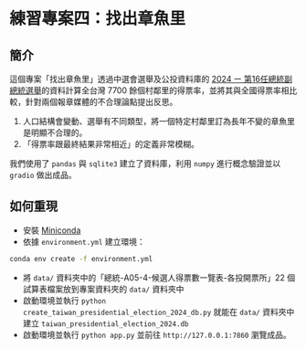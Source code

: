 # 練習專案四：找出章魚里

## 簡介

這個專案「找出章魚里」透過中選會選舉及公投資料庫的 [2024 ー 第16任總統副總統選舉](https://db.cec.gov.tw/ElecTable/Election/ElecTickets?dataType=tickets&typeId=ELC&subjectId=P0&legisId=00&themeId=4d83db17c1707e3defae5dc4d4e9c800&dataLevel=N&prvCode=00&cityCode=000&areaCode=00&deptCode=000&liCode=0000)的資料計算全台灣 7700 餘個村鄰里的得票率，並將其與全國得票率相比較，針對兩個報章媒體的不合理論點提出反思。

1. 人口結構會變動、選舉有不同類型，將一個特定村鄰里訂為長年不變的章魚里是明顯不合理的。
2. 「得票率跟最終結果非常相近」的定義非常模糊。

我們使用了 `pandas` 與 `sqlite3` 建立了資料庫，利用 `numpy` 進行概念驗證並以 `gradio` 做出成品。

## 如何重現

- 安裝 [Miniconda](https://docs.anaconda.com/miniconda)
- 依據 `environment.yml` 建立環境：

```bash
conda env create -f environment.yml
```

- 將 `data/` 資料夾中的「總統-A05-4-候選人得票數一覽表-各投開票所」22 個試算表檔案放到專案資料夾的 `data/` 資料夾中
- 啟動環境並執行 `python create_taiwan_presidential_election_2024_db.py` 就能在 `data/` 資料夾中建立 `taiwan_presidential_election_2024.db`
- 啟動環境並執行 `python app.py` 並前往 `http://127.0.0.1:7860` 瀏覽成品。